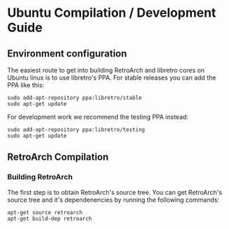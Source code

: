 # Ubuntu Compilation / Development Guide

## Environment configuration

The easiest route to get into building RetroArch and libretro cores on Ubuntu linux is to use libretro's PPA.
For stable releases you can add the PPA like this:

    sudo add-apt-repository ppa:libretro/stable
    sudo apt-get update

For development work we recommend the testing PPA instead:

    sudo add-apt-repository ppa:libretro/testing
    sudo apt-get update

## RetroArch Compilation
### Building RetroArch

The first step is to obtain RetroArch's source tree.
You can get RetroArch's source tree and it's dependenencies by running the following commands:

    apt-get source retroarch
    apt-get build-dep retroarch